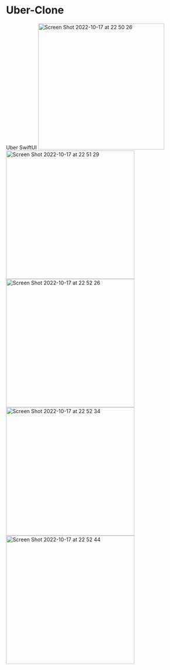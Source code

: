 # Uber-Clone
Uber SwiftUI
<img width="345" alt="Screen Shot 2022-10-17 at 22 50 26" src="https://user-images.githubusercontent.com/92640951/196240604-f069f039-6983-4105-9b32-4ea6bfb2b026.png">
<img width="351" alt="Screen Shot 2022-10-17 at 22 51 29" src="https://user-images.githubusercontent.com/92640951/196240616-5cc72efa-705b-4e86-a1c3-b5be5714d5ce.png">
<img width="351" alt="Screen Shot 2022-10-17 at 22 52 26" src="https://user-images.githubusercontent.com/92640951/196240625-1460490e-cdff-44b0-8099-56628f6dc083.png">
<img width="351" alt="Screen Shot 2022-10-17 at 22 52 34" src="https://user-images.githubusercontent.com/92640951/196240628-57185a92-7b3a-4b2d-a8ce-11fa443db9a6.png">
<img width="351" alt="Screen Shot 2022-10-17 at 22 52 44" src="https://user-images.githubusercontent.com/92640951/196240641-0d1ca722-d2ca-4b8f-99f3-664a731a6ca4.png">
